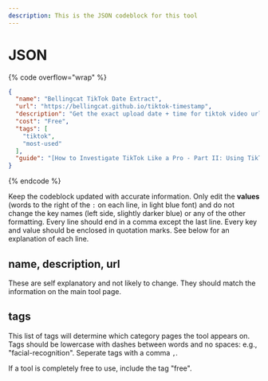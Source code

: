 ```yaml
---
description: This is the JSON codeblock for this tool
---
```


# JSON

{% code overflow="wrap" %}
```json
{
  "name": "Bellingcat TikTok Date Extract",
  "url": "https://bellingcat.github.io/tiktok-timestamp",
  "description": "Get the exact upload date + time for tiktok video urls",
  "cost": "Free",
  "tags": [
    "tiktok",
    "most-used"
  ],
  "guide": "[How to Investigate TikTok Like a Pro - Part II: Using TikTok for Ukraine Research](https://www.bellingcat.com/resources/how-tos/2022/11/02/how-to-investigate-tiktok-using-tiktok-ukraine-research/) "
}
```
{% endcode %}

Keep the codeblock updated with accurate information. Only edit the **values** (words to the right of the `:` on each line, in light blue font) and do not change the key names (left side, slightly darker blue) or any of the other formatting. Every line should end in a comma except the last line. Every key and value should be enclosed in quotation marks. See below for an explanation of each line.&#x20;

## name, description, url

These are self explanatory and not likely to change. They should match the information on the main tool page.

## tags

This list of tags will determine which category pages the tool appears on. Tags should be lowercase with dashes between words and no spaces: e.g., "facial-recognition". Seperate tags with a comma `,`.

If a tool is completely free to use, include the tag "free".

